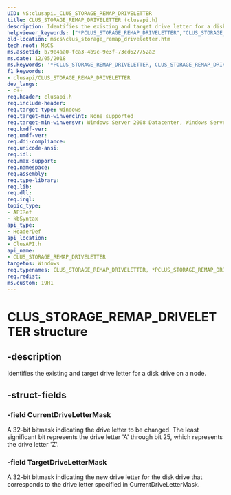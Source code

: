 ```yaml
---
UID: NS:clusapi._CLUS_STORAGE_REMAP_DRIVELETTER
title: CLUS_STORAGE_REMAP_DRIVELETTER (clusapi.h)
description: Identifies the existing and target drive letter for a disk drive on a node.helpviewer_keywords: ["*PCLUS_STORAGE_REMAP_DRIVELETTER","CLUS_STORAGE_REMAP_DRIVELETTER","CLUS_STORAGE_REMAP_DRIVELETTER structure [Failover Cluster]","PCLUS_STORAGE_REMAP_DRIVELETTER","PCLUS_STORAGE_REMAP_DRIVELETTER structure pointer [Failover Cluster]","clusapi/CLUS_STORAGE_REMAP_DRIVELETTER","clusapi/PCLUS_STORAGE_REMAP_DRIVELETTER","mscs.clus_storage_remap_driveletter"]
old-location: mscs\clus_storage_remap_driveletter.htm
tech.root: MsCS
ms.assetid: b79e4aa0-fca3-4b9c-9e3f-73cd627752a2
ms.date: 12/05/2018
ms.keywords: '*PCLUS_STORAGE_REMAP_DRIVELETTER, CLUS_STORAGE_REMAP_DRIVELETTER, CLUS_STORAGE_REMAP_DRIVELETTER structure [Failover Cluster], PCLUS_STORAGE_REMAP_DRIVELETTER, PCLUS_STORAGE_REMAP_DRIVELETTER structure pointer [Failover Cluster], clusapi/CLUS_STORAGE_REMAP_DRIVELETTER, clusapi/PCLUS_STORAGE_REMAP_DRIVELETTER, mscs.clus_storage_remap_driveletter'
f1_keywords:
- clusapi/CLUS_STORAGE_REMAP_DRIVELETTER
dev_langs:
- c++
req.header: clusapi.h
req.include-header: 
req.target-type: Windows
req.target-min-winverclnt: None supported
req.target-min-winversvr: Windows Server 2008 Datacenter, Windows Server 2008 Enterprise
req.kmdf-ver: 
req.umdf-ver: 
req.ddi-compliance: 
req.unicode-ansi: 
req.idl: 
req.max-support: 
req.namespace: 
req.assembly: 
req.type-library: 
req.lib: 
req.dll: 
req.irql: 
topic_type:
- APIRef
- kbSyntax
api_type:
- HeaderDef
api_location:
- ClusAPI.h
api_name:
- CLUS_STORAGE_REMAP_DRIVELETTER
targetos: Windows
req.typenames: CLUS_STORAGE_REMAP_DRIVELETTER, *PCLUS_STORAGE_REMAP_DRIVELETTER
req.redist: 
ms.custom: 19H1
---
```


# CLUS_STORAGE_REMAP_DRIVELETTER structure


## -description


Identifies the existing and target drive letter for a disk drive on a node.


## -struct-fields




### -field CurrentDriveLetterMask

A 32-bit bitmask indicating the drive letter to be changed. The least significant bit represents the drive letter 'A' through bit 25, which represents the drive letter 'Z'.


### -field TargetDriveLetterMask

A 32-bit bitmask indicating the new drive letter for the disk drive that corresponds to the drive letter specified in CurrentDriveLetterMask.

